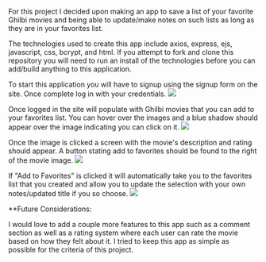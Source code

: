 For this project I decided upon making an app to save a list of your favorite Ghilbi movies and being able to update/make notes on such lists as long as they are in your favorites list.

The technologies used to create this app include axios, express, ejs, javascript, css, bcrypt, and html. If you attempt to fork and clone this repository you will need to run an install of the technologies before you can add/build anything to this application.

To start this application you will have to signup using the signup form on the site. Once complete log in with your credentials.
<img src="image1.jpg">

Once logged in the site will populate with Ghilbi movies that you can add to your favorites list. You can hover over the images and a blue shadow should appear over the image indicating you can click on it.
<img src="image3.jpg">

Once the image is clicked a screen with the movie's description and rating should appear. A button stating add to favorites should be found to the right of the movie image. 
<img src="image4.jpg">

If "Add to Favorites" is clicked it will automatically take you to the favorites list that you created and allow you to update the selection with your own notes/updated title if you so choose.
<img src="image5.jpg">

**Future Considerations:

I would love to add a couple more features to this app such as a comment section as well as a rating system where each user can rate the movie based on how they felt about it. I tried to keep this app as simple as possible for the criteria of this project.